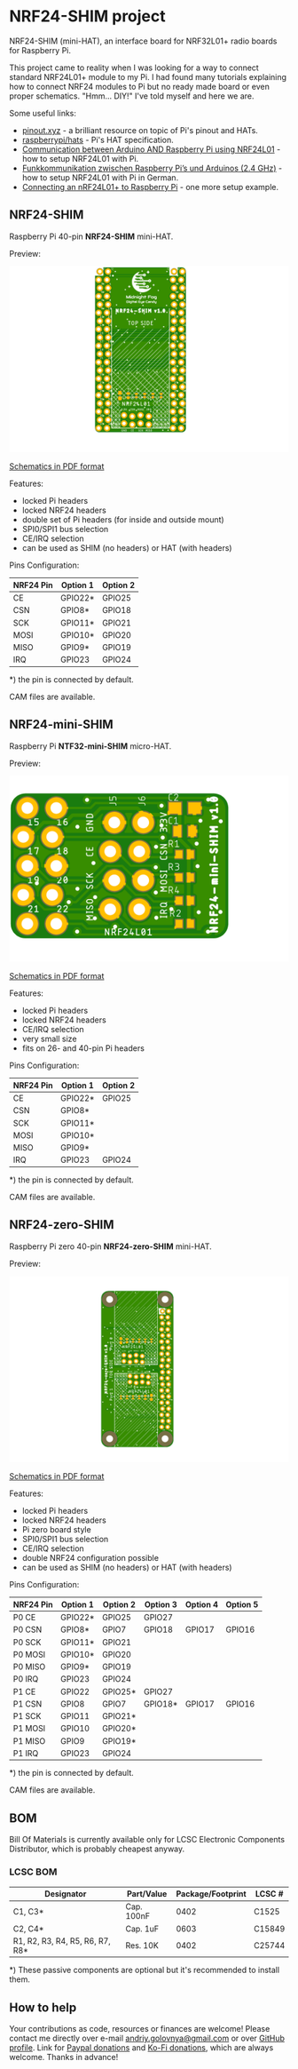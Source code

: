 # NRF24-SHIM project

NRF24-SHIM (mini-HAT), an interface board for NRF32L01+ radio boards for Raspberry Pi.

This project came to reality when I was looking for a way to connect standard NRF24L01+ module to my Pi.
I had found many tutorials explaining how to connect NRF24 modules to Pi but no ready made board or even proper schematics.
"Hmm... DIY!" I've told myself and here we are.

Some useful links:

- [pinout.xyz](https://pinout.xyz/) - a brilliant resource on topic of Pi's pinout and HATs.
- [raspberrypi/hats](https://github.com/raspberrypi/hats) - Pi's HAT specification.
- [Communication between Arduino AND Raspberry Pi using NRF24L01](https://medium.com/@anujdev11/communication-between-arduino-and-raspberry-pi-using-nrf24l01-818687f7f363) - how to setup NRF24L01 with Pi.
- [Funkkommunikation zwischen Raspberry Pi’s und Arduinos (2.4 GHz)](https://tutorials-raspberrypi.de/funkkommunikation-zwischen-raspberry-pis-und-arduinos-2-4-ghz/) - how to setup NRF24L01 with Pi in German.
- [Connecting an nRF24L01+ to Raspberry Pi](https://www.hackster.io/wirekraken/connecting-an-nrf24l01-to-raspberry-pi-9c0a57) - one more setup example.

## NRF24-SHIM

Raspberry Pi 40-pin **NRF24-SHIM** mini-HAT.

Preview:

![NRF24-SHIM preview](img/NRF24-SHIM.png)

[Schematics in PDF format](doc/NRF24-SHIM.pdf)

Features:

- locked Pi headers
- locked NRF24 headers
- double set of Pi headers (for inside and outside mount)
- SPI0/SPI1 bus selection
- CE/IRQ selection
- can be used as SHIM (no headers) or HAT (with headers)

Pins Configuration:

|NRF24 Pin |Option 1 |Option 2 |
|----------|---------|---------|
|CE        |GPIO22\* |GPIO25   |
|CSN       |GPIO8\*  |GPIO18   |
|SCK       |GPIO11\* |GPIO21   |
|MOSI      |GPIO10\* |GPIO20   |
|MISO      |GPIO9\*  |GPIO19   |
|IRQ       |GPIO23   |GPIO24   |

\*) the pin is connected by default.

CAM files are available.

## NRF24-mini-SHIM

Raspberry Pi **NTF32-mini-SHIM** micro-HAT.

Preview:

![NRF24-mini-SHIM preview](img/NRF24-mini-SHIM.png)

[Schematics in PDF format](doc/NRF24-mini-SHIM.pdf)

Features:

- locked Pi headers
- locked NRF24 headers
- CE/IRQ selection
- very small size
- fits on 26- and 40-pin Pi headers

Pins Configuration:

|NRF24 Pin |Option 1 |Option 2 |
|----------|---------|---------|
|CE        |GPIO22\* |GPIO25   |
|CSN       |GPIO8\*  |         |
|SCK       |GPIO11\* |         |
|MOSI      |GPIO10\* |         |
|MISO      |GPIO9\*  |         |
|IRQ       |GPIO23   |GPIO24   |

\*) the pin is connected by default.

CAM files are available.

## NRF24-zero-SHIM

Raspberry Pi zero 40-pin **NRF24-zero-SHIM** mini-HAT.

Preview:

![NRF24-zero-SHIM preview](img/NRF24-zero-SHIM.png)

[Schematics in PDF format](doc/NRF24-zero-SHIM.pdf)

Features:

- locked Pi headers
- locked NRF24 headers
- Pi zero board style
- SPI0/SPI1 bus selection
- CE/IRQ selection
- double NRF24 configuration possible
- can be used as SHIM (no headers) or HAT (with headers)

Pins Configuration:

|NRF24 Pin |Option 1 |Option 2 |Option 3 |Option 4 |Option 5 |
|----------|---------|---------|---------|---------|---------|
|P0 CE     |GPIO22\* |GPIO25   |GPIO27   |         |         |
|P0 CSN    |GPIO8\*  |GPIO7    |GPIO18   |GPIO17   |GPIO16   |
|P0 SCK    |GPIO11\* |GPIO21   |         |         |         |
|P0 MOSI   |GPIO10\* |GPIO20   |         |         |         |
|P0 MISO   |GPIO9\*  |GPIO19   |         |         |         |
|P0 IRQ    |GPIO23   |GPIO24   |         |         |         |
|P1 CE     |GPIO22   |GPIO25\* |GPIO27   |         |         |
|P1 CSN    |GPIO8    |GPIO7    |GPIO18\* |GPIO17   |GPIO16   |
|P1 SCK    |GPIO11   |GPIO21\* |         |         |         |
|P1 MOSI   |GPIO10   |GPIO20\* |         |         |         |
|P1 MISO   |GPIO9    |GPIO19\* |         |         |         |
|P1 IRQ    |GPIO23   |GPIO24   |         |         |         |

\*) the pin is connected by default.

CAM files are available.

## BOM

Bill Of Materials is currently available only for LCSC Electronic Components Distributor, which is probably cheapest anyway.

### LCSC BOM

|Designator                      |Part/Value |Package/Footprint |LCSC # |
|--------------------------------|-----------|------------------|-------|
|C1, C3\*                        |Cap. 100nF |0402              |C1525  |
|C2, C4\*                        |Cap. 1uF   |0603              |C15849 |
|R1, R2, R3, R4, R5, R6, R7, R8\*|Res. 10K   |0402              |C25744 |

\*) These passive components are optional but it's recommended to install them.

## How to help

Your contributions as code, resources or finances are welcome!
Please contact me directly over e-mail andriy.golovnya@gmail.com or over [GitHub profile](https://github.com/red-scorp).
Link for [Paypal donations](http://paypal.me/redscorp) and [Ko-Fi donations](http://ko-fi.com/redscorp), which are always welcome.
Thanks in advance!
